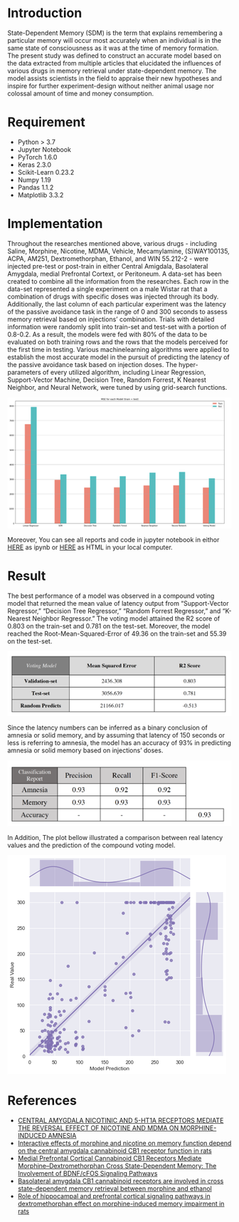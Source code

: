 # Introduction
State-Dependent Memory (SDM) is the term that explains remembering a particular memory will occur most accurately when an individual is in the same state of consciousness as it was at the time of memory formation. The present study was defined to construct an accurate model based on the data extracted from multiple articles that elucidated the influences of various drugs in memory retrieval under state-dependent memory. The model assists scientists in the field to appraise their new hypotheses and inspire for further experiment-design without neither animal usage nor colossal amount of time and money consumption.

# Requirement
* Python > 3.7
* Jupyter Notebook
* PyTorch 1.6.0
* Keras 2.3.0
* Scikit-Learn 0.23.2
* Numpy 1.19
* Pandas 1.1.2
* Matplotlib 3.3.2

# Implementation
Throughout the researches mentioned above, various drugs - including Saline, Morphine, Nicotine, MDMA, Vehicle, Mecamylamine, (S)WAY100135, ACPA, AM251, Dextromethorphan, Ethanol, and WIN 55.212-2 - were injected pre-test or post-train in either Central Amigdala, Basolateral Amygdala, medial Prefrontal Cortext, or Peritoneum. A data-set has been created to combine all the information from the researches. Each row in the data-set represented a single experiment on a male Wistar rat that a combination of drugs with specific doses was injected through its body. Additionally, the last column of each particular experiment was the latency of the passive avoidance task in the range of 0 and 300 seconds to assess memory retrieval based on injections’ combination. Trials with detailed information were randomly split into train-set and test-set with a portion of 0.8-0.2. As a result, the models were fed with 80% of the data to be evaluated on both training rows and the rows that the models perceived for the first time in testing. Various machinelearning algorithms were applied to establish the most accurate model in the pursuit of predicting the latency of the passive avoidance task based on injection doses. The hyper-parameters of every utilized algorithm, including Linear Regression, Support-Vector Machine, Decision Tree, Random Forrest, K Nearest Neighbor, and Neural Network, were tuned by using grid-search functions.

![Models Comparisons](https://github.com/pmadinei/SDM-Model/blob/master/Results/Models%20Comparison.png)

Moreover, You can see all reports and code in jupyter notebook in eithor [HERE](https://github.com/pmadinei/SDM-Model/blob/master/SDL%20Model.ipynb) as ipynb or [HERE](https://github.com/pmadinei/SDM-Model/blob/master/Code%20in%20HTML.html) as HTML in your local computer.

# Result
The best performance of a model was observed in a compound voting model that returned the mean value of latency output from “Support-Vector Regressor,” “Decision Tree Regressor,” “Random Forrest Regressor,” and “K-Nearest Neighbor Regressor.” The voting model attained the R2 score of 0.803 on the train-set and 0.781 on the test-set. Moreover, the model reached the Root-Mean-Squared-Error of 49.36 on the train-set and 55.39 on the test-set. 

![Regressor Reports](https://github.com/pmadinei/SDM-Model/blob/master/Results/Best%20Model%20Reports.png)

Since the latency numbers can be inferred as a binary conclusion of amnesia or solid memory, and by assuming that latency of 150 seconds or less is referring to amnesia, the model has an accuracy of 93% in predicting amnesia or solid memory based on injections’ doses.

![Classification Reports](https://github.com/pmadinei/SDM-Model/blob/master/Results/Classification%20Report.png)

In Addition, The plot bellow illustrated a comparison between real latency values and the prediction of the compound voting model.

![Model Predictions](https://github.com/pmadinei/SDM-Model/blob/master/Results/Best%20Model%20Predictions.png)

# References
* [CENTRAL AMYGDALA NICOTINIC AND 5-HT1A RECEPTORS MEDIATE THE REVERSAL EFFECT OF NICOTINE AND MDMA ON MORPHINE-INDUCED AMNESIA](https://www.sciencedirect.com/science/article/abs/pii/S0306452214005776)
* [Interactive effects of morphine and nicotine on memory function depend on the central amygdala cannabinoid CB1 receptor function in rats](https://www.sciencedirect.com/science/article/abs/pii/S0278584617304554)
* [Medial Prefrontal Cortical Cannabinoid CB1 Receptors Mediate Morphine–Dextromethorphan Cross State-Dependent Memory: The Involvement of BDNF/cFOS Signaling Pathways](https://www.sciencedirect.com/science/article/abs/pii/S0306452218306754)
* [Basolateral amygdala CB1 cannabinoid receptors are involved in cross state-dependent memory retrieval between morphine and ethanol](https://www.sciencedirect.com/science/article/pii/S0091305716301083)
* [Role of hippocampal and prefrontal cortical signaling pathways in dextromethorphan effect on morphine-induced memory impairment in rats](https://www.sciencedirect.com/science/article/abs/pii/S1074742715002245)
